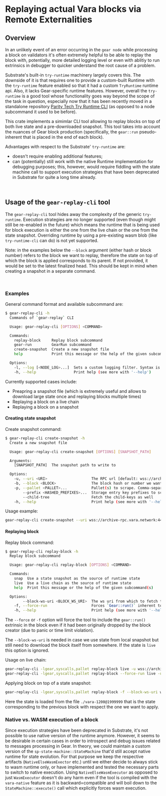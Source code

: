 # Replaying actual Vara blocks via Remote Externalities

## Overview

In an unlikely event of an error occurring in the `gear node` while processing a block on validators it's often extremely helpful to be able to replay the block with, potentially, more detailed logging level or even with ablitiy to run extrinsics in debugger to quicker understand the root cause of a problem.

Substrate's built-in `try-runtime` machinery largely covers this. The downside of it is that requires one to provide a custom-built Runtime with the `try-runtime` feature enabled so that it had a custom `TryRuntime` runtime api. Also, it lacks Gear-specific runtime features. However, overall the `try-runtime` is a good tool whose functionality goes way beyond the scope of the task in question, especially now that it has been recently moved in a standalone repository [Parity Tech Try Runtime CLI](https://github.com/paritytech/try-runtime-cli) (as opposed to a node subcommand it used to be before).

This crate implements a simimlar CLI tool allowing to replay blocks on top of both live state and a pre-downloaded snapshot. This tool takes into account the nuances of Gear block production (specifically, the `gear::run` pseudo-inherent that is placed in the end of each block).

Advantages with respect to the Substrate' `try-runtime` are:

- doesn't require enabling additional features;
- can (potentially) still work with the native Runtime implementation for debugging purposes; this, however, would require fiddling with the state machine call to support execution strategies that have been deprecated in Substrate for quite a long time already.


<br/>

## Usage of the `gear-replay-cli` tool

The `gear-replay-cli` tool hides away the complexity of the generic `try-runtime`. Execution strategies are no longer supported (even though might still be re-enabled in the future) which means the runtime that is being used for block execution is either the one from the live chain or the one from the state snapshot. Overriding runtime by using a pre-existing wasm blob (like `try-runtime-cli` can do) is not yet supported.

Note: in the examples below the `--block` argument (either hash or block number) refers to the block we want to replay, therefore the state on top of which the block is applied corresponds to its parent. If not provided, it would be set to the latest finalized head.
This should be kept in mind when creating a snapshot in a separate command.

<br/>

### Examples

General command format and available subcommand are:

```bash
$ gear-replay-cli -h
  Commands of `gear-replay` CLI

  Usage: gear-replay-cli [OPTIONS] <COMMAND>

  Commands:
    replay-block     Replay block subcommand
    gear-run         GearRun subcommand
    create-snapshot  Create a new snapshot file
    help             Print this message or the help of the given subcommand(s)

  Options:
    -l, --log [<NODE_LOG>...]  Sets a custom logging filter. Syntax is `<target>=<level>`, e.g. -lsync=debug
    -h, --help                 Print help (see more with '--help')
```

Currently supported cases include:

- Preapring a snapshot file (which is extremely useful and allows to download large state once and replaying blocks multiple times)
- Replaying a block on a live chain
- Replaying a block on a snapshot

#### Creating state snapshot
Create snapshot command:

```bash
$ gear-replay-cli create-snapshot -h
  Create a new snapshot file

  Usage: gear-replay-cli create-snapshot [OPTIONS] [SNAPSHOT_PATH]

  Arguments:
    [SNAPSHOT_PATH]  The snapshot path to write to

  Options:
    -u, --uri <URI>                    The RPC url [default: wss://archive-rpc.vara.network:443]
    -b, --block <BLOCK>                The block hash or number we want to replay. If omitted, the latest finalized block is used. The blockchain state at previous block with respect to this parameter will be scraped
    -p, --pallet <PALLET>...           Pallet(s) to scrape. Comma-separated multiple items are also accepted. If empty, entire chain state will be scraped
        --prefix <HASHED_PREFIXES>...  Storage entry key prefixes to scrape and inject into the test externalities. Pass as 0x prefixed hex strings. By default, all keys are scraped and included
        --child-tree                   Fetch the child-keys as well
    -h, --help                         Print help (see more with '--help')
```
Usage example:
```bash
gear-replay-cli create-snapshot --uri wss://archive-rpc.vara.network:443 -b 1999999
```

#### Replaying block
Replay block command:
```bash
$ gear-replay-cli replay-block -h
  Replay block subcommand

  Usage: gear-replay-cli replay-block [OPTIONS] <COMMAND>

  Commands:
    snap  Use a state snapshot as the source of runtime state
    live  Use a live chain as the source of runtime state
    help  Print this message or the help of the given subcommand(s)

  Options:
        --block-ws-uri <BLOCK_WS_URI>  The ws uri from which to fetch the block
    -f, --force-run                    Forces `Gear::run()` inherent to be placed in the block
    -h, --help                         Print help (see more with '--help')
```

The `--force` or `-f` option will force the tool to include the `gear::run()` extrinsic in the block even if it had been originally dropped by the block creator (due to panic or time limit violation).

The `--block-ws-uri` is needed in case we use state from local snapshot but still need to download the block itself from somewhere. If the state is `live` this option is ignored.

Usage on live chain:
```bash
gear-replay-cli -lgear,syscalls,pallet replay-block live -u wss://archive-rpc.vara.network:443 -b 0x8dc1e32576c1ad4e28dc141769576efdbc19d0170d427b69edb2261cfc36e905
gear-replay-cli -lgear,syscalls,pallet replay-block --force-run live -u wss://archive-rpc.vara.network:443 -b 2000000
```

Applying block on top of a state snapshot:
```bash
gear-replay-cli -lgear,syscalls,pallet replay-block -f --block-ws-uri wss://archive-rpc.vara.network:443 snap -p ./vara-1200@1999999 -b 2000000
```

Here the state is loaded from the file `./vara-1200@1999999` that is the state corresponding to the previous block with respect the one we want to apply.
<br/>

### Native vs. WASM execution of a block

Since execution strategies have been deprecated in Substrate, it's not possible to use native version of the runtime anymore. However, it seems to be desirable in certain cases in order to introspect and debug issues related to messages processing in Gear.
In theory, we could maintain a custom version of the `sp-state-machine::StateMachine` that'd still accept native runtime for state evolution.
For that purpose we keep the respective artifacts (`NativeElseWasmExector` etc.) until we either decide to always stick to wasm runtime only, or have implemented
and tested the necessary parts to switch to native execution. Using `NativeElseWasmExecutor` as opposed to just `WasmExecutor` doesn't do any harm even if the tool is compiled with the `vara-native` feature as it is backward=compatible and will boil down to the `StateMachine::execute()` call which explicitly forces wasm execution.
